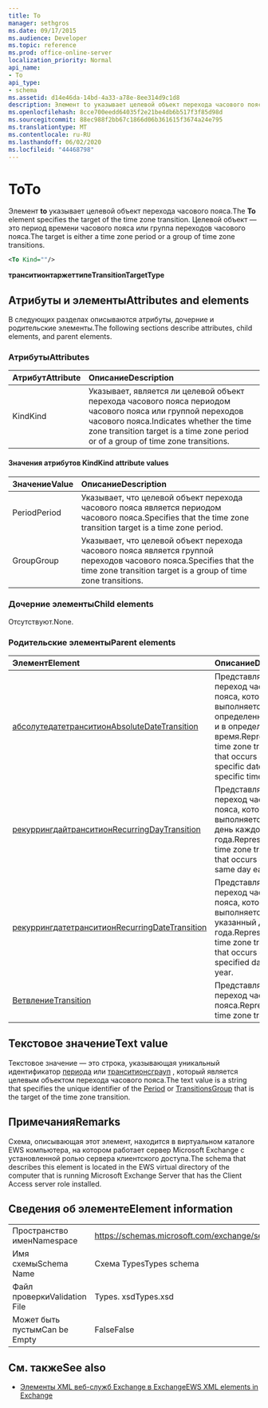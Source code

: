 ```yaml
---
title: To
manager: sethgros
ms.date: 09/17/2015
ms.audience: Developer
ms.topic: reference
ms.prod: office-online-server
localization_priority: Normal
api_name:
- To
api_type:
- schema
ms.assetid: d14e46da-14bd-4a33-a78e-8ee314d9c1d8
description: Элемент to указывает целевой объект перехода часового пояса. Целевой объект — это период времени часового пояса или группа переходов часового пояса.
ms.openlocfilehash: 8cce700eedd64035f2e21be4db6b517f3f85d98d
ms.sourcegitcommit: 88ec988f2bb67c1866d06b361615f3674a24e795
ms.translationtype: MT
ms.contentlocale: ru-RU
ms.lasthandoff: 06/02/2020
ms.locfileid: "44468798"
---
```

# <a name="to"></a><span data-ttu-id="07ac3-104">To</span><span class="sxs-lookup"><span data-stu-id="07ac3-104">To</span></span>

<span data-ttu-id="07ac3-105">Элемент **to** указывает целевой объект перехода часового пояса.</span><span class="sxs-lookup"><span data-stu-id="07ac3-105">The **To** element specifies the target of the time zone transition.</span></span> <span data-ttu-id="07ac3-106">Целевой объект — это период времени часового пояса или группа переходов часового пояса.</span><span class="sxs-lookup"><span data-stu-id="07ac3-106">The target is either a time zone period or a group of time zone transitions.</span></span> 
  
```xml
<To Kind=""/>
```

 <span data-ttu-id="07ac3-107">**транситионтаржеттипе**</span><span class="sxs-lookup"><span data-stu-id="07ac3-107">**TransitionTargetType**</span></span>
## <a name="attributes-and-elements"></a><span data-ttu-id="07ac3-108">Атрибуты и элементы</span><span class="sxs-lookup"><span data-stu-id="07ac3-108">Attributes and elements</span></span>

<span data-ttu-id="07ac3-109">В следующих разделах описываются атрибуты, дочерние и родительские элементы.</span><span class="sxs-lookup"><span data-stu-id="07ac3-109">The following sections describe attributes, child elements, and parent elements.</span></span>
  
### <a name="attributes"></a><span data-ttu-id="07ac3-110">Атрибуты</span><span class="sxs-lookup"><span data-stu-id="07ac3-110">Attributes</span></span>

|<span data-ttu-id="07ac3-111">**Атрибут**</span><span class="sxs-lookup"><span data-stu-id="07ac3-111">**Attribute**</span></span>|<span data-ttu-id="07ac3-112">**Описание**</span><span class="sxs-lookup"><span data-stu-id="07ac3-112">**Description**</span></span>|
|:-----|:-----|
|<span data-ttu-id="07ac3-113">Kind</span><span class="sxs-lookup"><span data-stu-id="07ac3-113">Kind</span></span>  <br/> |<span data-ttu-id="07ac3-114">Указывает, является ли целевой объект перехода часового пояса периодом часового пояса или группой переходов часового пояса.</span><span class="sxs-lookup"><span data-stu-id="07ac3-114">Indicates whether the time zone transition target is a time zone period or of a group of time zone transitions.</span></span>  <br/> |
   
#### <a name="kind-attribute-values"></a><span data-ttu-id="07ac3-115">Значения атрибутов Kind</span><span class="sxs-lookup"><span data-stu-id="07ac3-115">Kind attribute values</span></span>

|<span data-ttu-id="07ac3-116">**Значение**</span><span class="sxs-lookup"><span data-stu-id="07ac3-116">**Value**</span></span>|<span data-ttu-id="07ac3-117">**Описание**</span><span class="sxs-lookup"><span data-stu-id="07ac3-117">**Description**</span></span>|
|:-----|:-----|
|<span data-ttu-id="07ac3-118">Period</span><span class="sxs-lookup"><span data-stu-id="07ac3-118">Period</span></span>  <br/> |<span data-ttu-id="07ac3-119">Указывает, что целевой объект перехода часового пояса является периодом часового пояса.</span><span class="sxs-lookup"><span data-stu-id="07ac3-119">Specifies that the time zone transition target is a time zone period.</span></span>  <br/> |
|<span data-ttu-id="07ac3-120">Group</span><span class="sxs-lookup"><span data-stu-id="07ac3-120">Group</span></span>  <br/> |<span data-ttu-id="07ac3-121">Указывает, что целевой объект перехода часового пояса является группой переходов часового пояса.</span><span class="sxs-lookup"><span data-stu-id="07ac3-121">Specifies that the time zone transition target is a group of time zone transitions.</span></span>  <br/> |
   
### <a name="child-elements"></a><span data-ttu-id="07ac3-122">Дочерние элементы</span><span class="sxs-lookup"><span data-stu-id="07ac3-122">Child elements</span></span>

<span data-ttu-id="07ac3-123">Отсутствуют.</span><span class="sxs-lookup"><span data-stu-id="07ac3-123">None.</span></span>
  
### <a name="parent-elements"></a><span data-ttu-id="07ac3-124">Родительские элементы</span><span class="sxs-lookup"><span data-stu-id="07ac3-124">Parent elements</span></span>

|<span data-ttu-id="07ac3-125">**Элемент**</span><span class="sxs-lookup"><span data-stu-id="07ac3-125">**Element**</span></span>|<span data-ttu-id="07ac3-126">**Описание**</span><span class="sxs-lookup"><span data-stu-id="07ac3-126">**Description**</span></span>|
|:-----|:-----|
|[<span data-ttu-id="07ac3-127">абсолутедатетранситион</span><span class="sxs-lookup"><span data-stu-id="07ac3-127">AbsoluteDateTransition</span></span>](absolutedatetransition.md) <br/> |<span data-ttu-id="07ac3-128">Представляет переход часового пояса, который выполняется в определенный день и в определенное время.</span><span class="sxs-lookup"><span data-stu-id="07ac3-128">Represents a time zone transition that occurs on a specific date and at a specific time.</span></span>  <br/> |
|[<span data-ttu-id="07ac3-129">рекуррингдайтранситион</span><span class="sxs-lookup"><span data-stu-id="07ac3-129">RecurringDayTransition</span></span>](recurringdaytransition.md) <br/> |<span data-ttu-id="07ac3-130">Представляет переход часового пояса, который выполняется в один день каждого года.</span><span class="sxs-lookup"><span data-stu-id="07ac3-130">Represents a time zone transition that occurs on the same day each year.</span></span>  <br/> |
|[<span data-ttu-id="07ac3-131">рекуррингдатетранситион</span><span class="sxs-lookup"><span data-stu-id="07ac3-131">RecurringDateTransition</span></span>](recurringdatetransition.md) <br/> |<span data-ttu-id="07ac3-132">Представляет переход часового пояса, который выполняется в указанный день года.</span><span class="sxs-lookup"><span data-stu-id="07ac3-132">Represents a time zone transition that occurs on a specified day of the year.</span></span>  <br/> |
|[<span data-ttu-id="07ac3-133">Ветвление</span><span class="sxs-lookup"><span data-stu-id="07ac3-133">Transition</span></span>](transition.md) <br/> |<span data-ttu-id="07ac3-134">Представляет переход часового пояса.</span><span class="sxs-lookup"><span data-stu-id="07ac3-134">Represents a time zone transition.</span></span>  <br/> |
   
## <a name="text-value"></a><span data-ttu-id="07ac3-135">Текстовое значение</span><span class="sxs-lookup"><span data-stu-id="07ac3-135">Text value</span></span>

<span data-ttu-id="07ac3-136">Текстовое значение — это строка, указывающая уникальный идентификатор [периода](period.md) или [транситионсграуп](transitionsgroup.md) , который является целевым объектом перехода часового пояса.</span><span class="sxs-lookup"><span data-stu-id="07ac3-136">The text value is a string that specifies the unique identifier of the [Period](period.md) or [TransitionsGroup](transitionsgroup.md) that is the target of the time zone transition.</span></span> 
  
## <a name="remarks"></a><span data-ttu-id="07ac3-137">Примечания</span><span class="sxs-lookup"><span data-stu-id="07ac3-137">Remarks</span></span>

<span data-ttu-id="07ac3-138">Схема, описывающая этот элемент, находится в виртуальном каталоге EWS компьютера, на котором работает сервер Microsoft Exchange с установленной ролью сервера клиентского доступа.</span><span class="sxs-lookup"><span data-stu-id="07ac3-138">The schema that describes this element is located in the EWS virtual directory of the computer that is running Microsoft Exchange Server that has the Client Access server role installed.</span></span>
  
## <a name="element-information"></a><span data-ttu-id="07ac3-139">Сведения об элементе</span><span class="sxs-lookup"><span data-stu-id="07ac3-139">Element information</span></span>

|||
|:-----|:-----|
|<span data-ttu-id="07ac3-140">Пространство имен</span><span class="sxs-lookup"><span data-stu-id="07ac3-140">Namespace</span></span>  <br/> |https://schemas.microsoft.com/exchange/services/2006/types  <br/> |
|<span data-ttu-id="07ac3-141">Имя схемы</span><span class="sxs-lookup"><span data-stu-id="07ac3-141">Schema Name</span></span>  <br/> |<span data-ttu-id="07ac3-142">Схема Types</span><span class="sxs-lookup"><span data-stu-id="07ac3-142">Types schema</span></span>  <br/> |
|<span data-ttu-id="07ac3-143">Файл проверки</span><span class="sxs-lookup"><span data-stu-id="07ac3-143">Validation File</span></span>  <br/> |<span data-ttu-id="07ac3-144">Types. xsd</span><span class="sxs-lookup"><span data-stu-id="07ac3-144">Types.xsd</span></span>  <br/> |
|<span data-ttu-id="07ac3-145">Может быть пустым</span><span class="sxs-lookup"><span data-stu-id="07ac3-145">Can be Empty</span></span>  <br/> |<span data-ttu-id="07ac3-146">False</span><span class="sxs-lookup"><span data-stu-id="07ac3-146">False</span></span>  <br/> |
   
## <a name="see-also"></a><span data-ttu-id="07ac3-147">См. также</span><span class="sxs-lookup"><span data-stu-id="07ac3-147">See also</span></span>



- [<span data-ttu-id="07ac3-148">Элементы XML веб-служб Exchange в Exchange</span><span class="sxs-lookup"><span data-stu-id="07ac3-148">EWS XML elements in Exchange</span></span>](ews-xml-elements-in-exchange.md)

